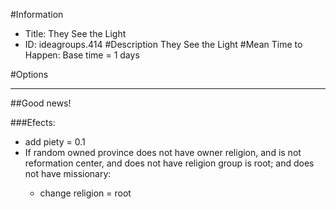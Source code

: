#Information
 - Title: They See the Light
 - ID: ideagroups.414
#Description
They See the Light
#Mean Time to Happen:
Base time = 1 days

#Options

___
##Good news!

###Efects:<ul><li>add piety = 0.1</li><li>If random owned province does not have owner religion, and  is not reformation center, and does not have religion group is root; and  does not have missionary:</li><ul><li>change religion = root</li></ul></ul>
